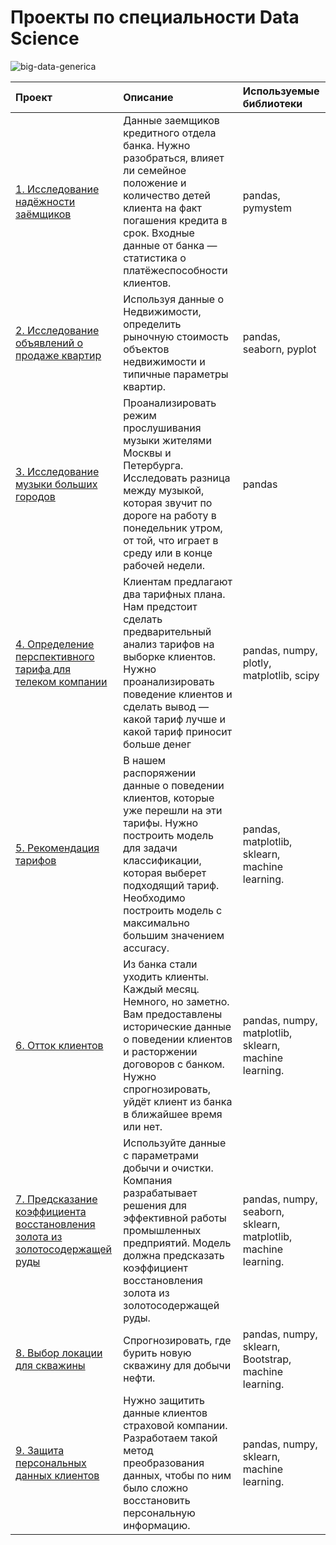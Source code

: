 # Проекты по специальности Data Science
![big-data-generica](https://user-images.githubusercontent.com/84096907/127912390-f2818c02-ae0f-48c7-a278-061e1a8710ff.jpeg)

| Проект | Описание | Используемые библиотеки |
| :------------------- | :---------------------- | :------------------------ |
| [1. Исследование надёжности заёмщиков](https://github.com/Ilya-s93/analytical_projects/blob/main/Borrowers/Borrowers.ipynb) | Данные заемщиков кредитного отдела банка. Нужно разобраться, влияет ли семейное положение и количество детей клиента на факт погашения кредита в срок. Входные данные от банка — статистика о платёжеспособности клиентов. | pandas, pymystem |
| [2. Исследование объявлений о продаже квартир](https://github.com/Ilya-s93/analytical_projects/blob/main/Apartment/apartment.ipynb) | Используя данные о Недвижимости, определить рыночную стоимость объектов недвижимости и типичные параметры квартир. | pandas, seaborn, pyplot |
| [3. Исследование музыки больших городов](https://github.com/Ilya-s93/analytical_projects/blob/main/Music_cities/Music_cities.ipynb) | Проанализировать режим прослушивания музыки жителями Москвы и Петербурга. Исследовать разница между музыкой, которая звучит по дороге на работу в понедельник утром, от той, что играет в среду или в конце рабочей недели. | pandas |
| [4. Определение перспективного тарифа для телеком компании](https://github.com/Ilya-s93/analytical_projects/blob/main/Tariffs_telecom/Tariffs_telecom.ipynb) | Клиентам предлагают два тарифных плана. Нам предстоит сделать предварительный анализ тарифов на выборке клиентов. Нужно проанализировать поведение клиентов и сделать вывод — какой тариф лучше и какой тариф приносит больше денег | pandas, numpy, plotly, matplotlib, scipy |
| [5. Рекомендация тарифов](https://github.com/Ilya-s93/analytical-projects/tree/main/Tariffs_ml) | В нашем распоряжении данные о поведении клиентов, которые уже перешли на эти тарифы. Нужно построить модель для задачи классификации, которая выберет подходящий тариф. Необходимо построить модель с максимально большим значением accuracy. | pandas, matplotlib, sklearn, machine learning. |
| [6. Отток клиентов](https://github.com/Ilya-s93/analytical-projects/blob/main/Churn_clients/Churn_clients.ipynb) | Из банка стали уходить клиенты. Каждый месяц. Немного, но заметно. Вам предоставлены исторические данные о поведении клиентов и расторжении договоров с банком. Нужно спрогнозировать, уйдёт клиент из банка в ближайшее время или нет. | pandas, numpy, matplotlib, sklearn, machine learning. |
| [7. Предсказание коэффициента восстановления золота из золотосодержащей руды](https://github.com/Ilya-s93/analytical-projects/blob/main/Gold_ore/Gold_ore.ipynb) | Используйте данные с параметрами добычи и очистки. Компания разрабатывает решения для эффективной работы промышленных предприятий. Модель должна предсказать коэффициент восстановления золота из золотосодержащей руды. | pandas, numpy, seaborn, sklearn, matplotlib, machine learning. |
| [8. Выбор локации для скважины](https://github.com/Ilya-s93/analytical-projects/blob/main/Selection_of_wells/selection_of_wells.ipynb) | Спрогнозировать, где бурить новую скважину для добычи нефти. | pandas, numpy, sklearn, Bootstrap, machine learning. |
| [9. Защита персональных данных клиентов](https://github.com/Ilya-s93/analytical-projects/blob/main/Protection_pd/Protection_pd.ipynb) | Нужно защитить данные клиентов страховой компании. Разработаем такой метод преобразования данных, чтобы по ним было сложно восстановить персональную информацию. | pandas, numpy, sklearn, machine learning. |
